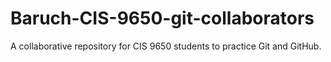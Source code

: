 # Baruch-CIS-9650-git-collaborators
A collaborative repository for CIS 9650 students to practice Git and GitHub.
